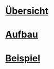 # [Übersicht](sql-graph-overview.md)
# [Aufbau](sql-graph-architecture.md)  
# [Beispiel](sql-graph-sample.md)
